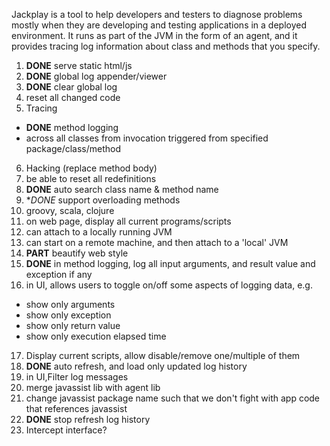 Jackplay is a tool to help developers and testers to diagnose problems mostly when they are developing and testing applications in a deployed environment.
It runs as part of the JVM in the form of an agent, and it provides tracing log information about class and methods that you specify.

1. **DONE** serve static html/js
2. **DONE** global log appender/viewer
3. **DONE** clear global log
4. reset all changed code
5. Tracing
 - **DONE** method logging
 - across all classes from invocation triggered from specified package/class/method
6. Hacking (replace method body)
7. be able to reset all redefinitions
8. **DONE** auto search class name & method name
9. **DONE* support overloading methods
10. groovy, scala, clojure
11. on web page, display all current programs/scripts
12. can attach to a locally running JVM
13. can start on a remote machine, and then attach to a 'local' JVM
14. **PART** beautify web style
15. **DONE** in method logging, log all input arguments, and result value
    and exception if any
16. in UI, allows users to toggle on/off some aspects of logging data, e.g.
   - show only arguments
   - show only exception
   - show only return value
   - show only execution elapsed time
17. Display current scripts, allow disable/remove one/multiple of them
18. **DONE** auto refresh, and load only updated log history
19. in UI,Filter log messages
20. merge javassist lib with agent lib
21. change javassist package name such that we don't fight with app code that references javassist
22. **DONE** stop refresh log history
23. Intercept interface?